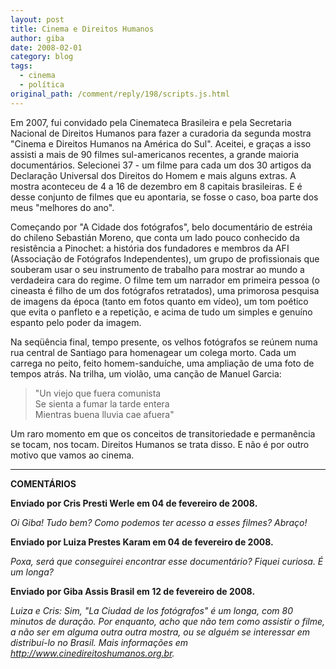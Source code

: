 ```yaml
---
layout: post
title: Cinema e Direitos Humanos
author: giba
date: 2008-02-01
category: blog
tags:
  - cinema
  - política
original_path: /comment/reply/198/scripts.js.html
---
```

Em 2007, fui convidado pela Cinemateca Brasileira e pela Secretaria Nacional de Direitos Humanos para fazer a curadoria da segunda mostra "Cinema e Direitos Humanos na América do Sul". Aceitei, e graças a isso assisti a mais de 90 filmes sul-americanos recentes, a grande maioria documentários. Selecionei 37 - um filme para cada um dos 30 artigos da Declaração Universal dos Direitos do Homem e mais alguns extras. A mostra aconteceu de 4 a 16 de dezembro em 8 capitais brasileiras. E é desse conjunto de filmes que eu apontaria, se fosse o caso, boa parte dos meus "melhores do ano".

Começando por "A Cidade dos fotógrafos", belo documentário de estréia do chileno Sebastián Moreno, que conta um lado pouco conhecido da resistência a Pinochet: a história dos fundadores e membros da AFI (Associação de Fotógrafos Independentes), um grupo de profissionais que souberam usar o seu instrumento de trabalho para mostrar ao mundo a verdadeira cara do regime. O
filme tem um narrador em primeira pessoa (o cineasta é filho de um dos fotógrafos retratados), uma primorosa pesquisa de imagens da época (tanto em fotos quanto em vídeo), um tom poético que evita o panfleto e a repetição, e acima de tudo um simples e genuíno espanto pelo poder da imagem.

Na seqüência final, tempo presente, os velhos fotógrafos se reúnem numa rua central de Santiago para homenagear um colega morto. Cada um carrega no peito, feito homem-sanduíche, uma ampliação de uma foto de tempos atrás. Na trilha, um violão, uma canção de Manuel Garcia:

> "Un viejo que fuera comunista\
> Se sienta a fumar la tarde entera\
> Mientras buena lluvia cae afuera"

Um raro momento em que os conceitos de transitoriedade e permanência se tocam, nos tocam. Direitos Humanos se trata disso. E não é por outro motivo que vamos ao cinema.

***

**COMENTÁRIOS**

**Enviado por Cris Presti Werle em 04 de fevereiro de 2008.**

*Oi Giba! Tudo bem? Como podemos ter acesso a esses filmes? Abraço!*

**Enviado por Luiza Prestes Karam em 04 de fevereiro de 2008.**

*Poxa, será que conseguirei encontrar esse documentário? Fiquei curiosa. É um longa?*

**Enviado por Giba Assis Brasil em 12 de fevereiro de 2008.**

*Luiza e Cris: Sim, "La Ciudad de los fotógrafos" é um longa, com 80 minutos de duração. Por enquanto, acho que não tem como assistir o filme, a não ser em alguma outra outra mostra, ou se alguém se interessar em distribuí-lo no Brasil. Mais informações em http://www.cinedireitoshumanos.org.br.*

